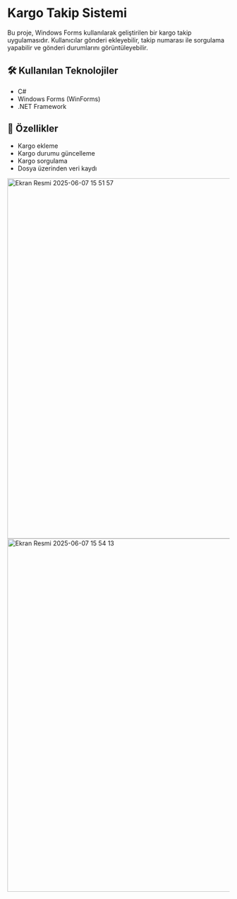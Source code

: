 # Kargo Takip Sistemi

Bu proje, Windows Forms kullanılarak geliştirilen bir kargo takip uygulamasıdır. Kullanıcılar gönderi ekleyebilir, takip numarası ile sorgulama yapabilir ve gönderi durumlarını görüntüleyebilir.

## 🛠️ Kullanılan Teknolojiler

- C#
- Windows Forms (WinForms)
- .NET Framework

## 🚀 Özellikler

- Kargo ekleme
- Kargo durumu güncelleme
- Kargo sorgulama
- Dosya üzerinden veri kaydı
<img width="815" alt="Ekran Resmi 2025-06-07 15 51 57" src="https://github.com/user-attachments/assets/40f13623-3602-43a6-b809-132cde2ee5dd" />
<img width="799" alt="Ekran Resmi 2025-06-07 15 54 13" src="https://github.com/user-attachments/assets/af519f1a-480b-4923-b6c0-8515987a716f" />
